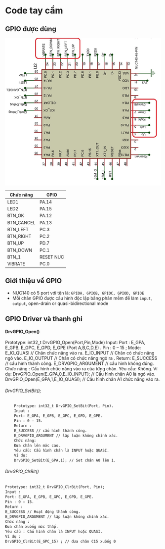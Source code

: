 # Code tay cầm

## GPIO được dùng
![Screenshot](nuc140.jpg)

| Chức năng| 		GPIO   | 
|------------|--------|
| LED1     | PA.14     |  
| LED2     | PA.15      |  
|BTN_OK      | PA.12     |  
|BTN_CANCEL      |PA.13      | 
| BTN_LEFT     | PC.3 |
|BTN_RIGHT    | PC.2     | 
| BTN_UP     | PD.7     | 
| BTN_DOWN  | PC.1     | 
|BTN_1     |  RESET NUC |
|VIBRATE     |PC.0 |


## Giới thiệu về GPIO

* NUC140 có 5 port với tên là: `GPIOA, GPIOB, GPIOC, GPIOD, GPIOE`
* Mỗi chân GPIO được cấu hình độc lập bằng phân mềm để làm `input, output`, open-drain or quasi-bidirectional mode

## GPIO Driver và thanh ghi


#### DrvGPIO_Open() 
Prototype: int32_t DrvGPIO_Open(Port,Pin,Mode)
Input:
Port : E_GPA, E_GPB, E_GPC, E_GPD, E_GPE (Port A,B,C,D,E) .
Pin : 0 – 15 ;
Mode:
E_IO_QUASI // Chân chức năng vào ra.
E_IO_INPUT // Chân có chức năng ngỏ vào.
E_IO_OUTPUT // Chân có chức năng ngỏ ra .
Return:
E_SUCCESS // cấu hình thành công.
E_DRVGPIO_ARGUMENT // cấu hình không đúng.
Chức năng : Cấu hình chức năng vào ra của từng chân.
Yêu cầu: Không.
Ví dụ:
DrvGPIO_Open(E_GPA,0,E_IO_INPUT); // Cấu hình chân A0 là ngỏ vào.
DrvGPIO_Open(E_GPA,1,E_IO_QUASI); // Cấu hình chân A1 chức năng vào ra.

	
###### DrvGPIO_SetBit();
		Prototype: int32_t DrvGPIO_SetBit(Port, Pin).
		Input : 
		Port: E_GPA, E_GPB, E_GPC, E_GPD, E_GPE.
		Pin : 0 – 15.
		Return : 
		E_SUCCESS // cấu hình thành công.
		E_DRVGPIO_ARGUMENT // lập luận không chính xác.
		Chức năng:
		Đưa chân lên mức cao.
		Yêu cầu: Cấu hình chân là INPUT hoặc QUASI.
		Ví dụ:
		DrvGPIO_SetBit(E_GPA,1); // Set chân A0 lên 1.
	
###### DrvGPIO_ClrBit()
	Prototype: int32_t DrvGPIO_ClrBit(Port, Pin);
	Input : 
	Port: E_GPA, E_GPB, E_GPC, E_GPD, E_GPE.
	Pin : 0 – 15.
	Return : 
	E_SUCCESS // Hoạt động thành công.
	E_DRVGPIO_ARGUMENT // lập luận không chính xác.
	Chức năng : 
	Đưa chân xuống mức thấp.
	Yêu cầu : Cấu hình chân là INPUT hoặc QUASI.
	Ví dụ : 
	DrvGPIO_ClrBit(E_GPC_15) ; // đưa chân C15 xuống 0